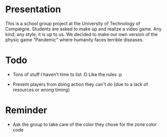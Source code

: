Presentation
============
This is a school group project at the University of Technology of Compiègne.
Students are asked to make up and realize a video game. Any kind, any style, it is up to us.
We decided to make our own version of the physic game "Pandemic" where humanity faces terrible diseases.

Todo
====
* Tons of stuff I haven't time to list :D Like the rules :p

* Prevent players from doing action they can't do (due to a lack of resources or wrong timing)

Reminder
========
* Ask the group to take care of the color they chose for the zone color code

